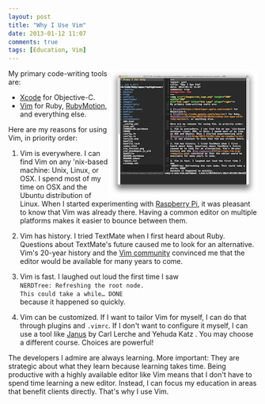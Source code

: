 ```yaml
---
layout: post
title: "Why I Use Vim"
date: 2013-01-12 11:07
comments: true
tags: [Education, Vim]
---
```

<img src="/images/vim-osx.png" width="300" height="257" align="right" alt="Vim on OSX" title="Vim on OSX" />

My primary code-writing tools are:

* [Xcode](https://developer.apple.com/xcode/) for Objective-C.
* [Vim](https://en.wikipedia.org/wiki/Vim_(text_editor)) for Ruby, [RubyMotion](/blog/2012/10/29/building-ios-apps-with-ruby-motion/), and everything else.

Here are my reasons for using Vim, in priority order: 

<!--more-->

1. Vim is everywhere. I can find Vim on any &#39;nix-based machine: Unix, Linux, or OSX. I spend most of my time on OSX and the Ubuntu distribution of Linux. When I started experimenting with [Raspberry Pi](/blog/2012/12/03/ruby-on-raspberry-pi/), it was pleasant to know that Vim was already there. Having a common editor on multiple platforms makes it easier to bounce between them.

2. Vim has history. I tried TextMate when I first heard about Ruby. Questions about TextMate's future caused me to look for an alternative. Vim's 20-year history and the [Vim community](http://www.vim.org/community.php) convinced me that the editor would be available for many years to come.

3. Vim is fast. I laughed out loud the first time I saw<br/>
`NERDTree: Refreshing the root node.`<br/>
`This could take a while… DONE`<br/>
because it happened so quickly.

4. Vim can be customized. If I want to tailor Vim for myself, I can do that through plugins and `.vimrc`. If I don't want to configure it myself, I can use a tool like [Janus](https://github.com/carlhuda/janus) by Carl Lerche and Yehuda Katz . You may choose a different course. Choices are powerful!

The developers I admire are always learning. More important: They are strategic about what they learn because learning takes time. Being productive with a highly available editor like Vim means that I don't have to spend time learning a new editor. Instead, I can focus my education in areas that benefit clients directly. That's why I use Vim.

